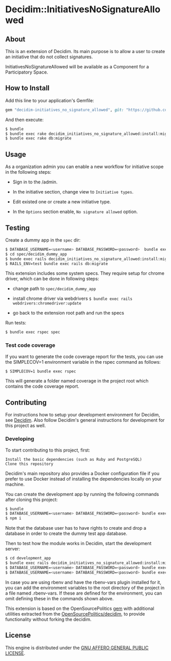 # Decidim::InitiativesNoSignatureAllowed

## About

This is an extension of Decidim. Its main purpose is to allow a user to create an initiative
that do not collect signatures.

InitiativesNoSignatureAllowed will be available as a Component for a Participatory Space.

## How to Install

Add this line to your application's Gemfile:

```ruby
gem "decidim-initiatives_no_signature_allowed", git: "https://github.com/belighted/decidim-module-initiatives_nosignature_allowed.git"
```

And then execute:

```bash
$ bundle
$ bundle exec rake decidim_initiatives_no_signature_allowed:install:migrations
$ bundle exec rake db:migrate
```

## Usage

As a organization admin you can enable a new workflow for initiative scope in the following steps:

* Sign in to the /admin.

* In the initiative section, change view  to `Initiative types`.

* Edit existed one or create a new initiative type.

* In the `Options` section enable, `No signature allowed` option.

## Testing

Create a dummy app in the `spec` dir:

```bash
$ DATABASE_USERNAME=<username> DATABASE_PASSWORD=<password>  bundle exec rails decidim:generate_external_test_app
$ cd spec/decidim_dummy_app
$ bunde exec rails decidim_initiatives_no_signature_allowed:install:migrations
$ RAILS_ENV=test bundle exec rails db:migrate
```

This extension includes some system specs. They require setup for chrome driver, which can be done in following steps:

* change path to `spec/decidim_dummy_app`

* install chrome driver via webdrivers `$ bundle exec rails webdrivers:chromedriver:update`

* go back to the extension root path and run the specs

Run tests:

```bash
$ bundle exec rspec spec
```

### Test code coverage

If you want to generate the code coverage report for the tests, you can use the SIMPLECOV=1
environment variable in the rspec command as follows:

```bash
$ SIMPLECOV=1 bundle exec rspec
```

This will generate a folder named coverage in the project root which contains the code coverage report.

## Contributing

For instructions how to setup your development environment for Decidim, see [Decidim](https://github.com/decidim/decidim).
Also follow Decidim's general instructions for development for this project as well.

### Developing

To start contributing to this project, first:

    Install the basic dependencies (such as Ruby and PostgreSQL)
    Clone this repository

Decidim's main repository also provides a Docker configuration file if you prefer to use Docker instead of installing the dependencies locally on your machine.

You can create the development app by running the following commands after cloning this project:

```bash
$ bundle
$ DATABASE_USERNAME=<username> DATABASE_PASSWORD=<password> bundle exec rails decidim:generate_external_development_app
$ npm i
```

Note that the database user has to have rights to create and drop a database in order to create the dummy test app database.

Then to test how the module works in Decidim, start the development server:

```bash
$ cd development_app
$ bundle exec rails decidim_initiatives_no_signature_allowed:install:migrations
$ DATABASE_USERNAME=<username> DATABASE_PASSWORD=<password> bundle exec rails db:migrate
$ DATABASE_USERNAME=<username> DATABASE_PASSWORD=<password> bundle exec rails s
```

In case you are using rbenv and have the rbenv-vars plugin installed for it,
you can add the environment variables to the root directory of the project in a file named .rbenv-vars.
If these are defined for the environment, you can omit defining these in the commands shown above.

This extension is based on the OpenSourcePolitics [gem](https://github.com/OpenSourcePolitics/decidim-module-initiatives_nosignature_allowed) with additional utilities
extracted from the [OpenSourcePolitics/decidim](https://github.com/OpenSourcePolitics/decidim/tree/alt/petition_merge),
to provide functionality without forking the decidim.

## License

This engine is distributed under the [GNU AFFERO GENERAL PUBLIC LICENSE](LICENSE-AGPLv3.txt).
